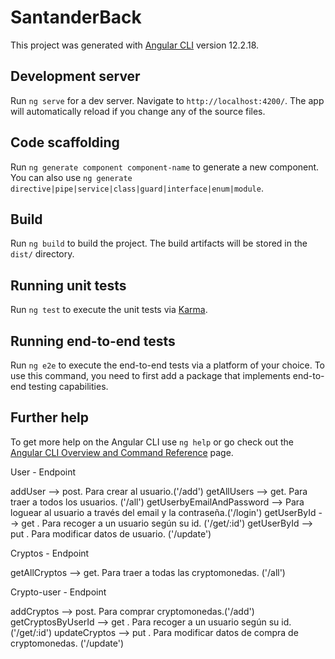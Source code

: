 # SantanderBack

This project was generated with [Angular CLI](https://github.com/angular/angular-cli) version 12.2.18.

## Development server

Run `ng serve` for a dev server. Navigate to `http://localhost:4200/`. The app will automatically reload if you change any of the source files.

## Code scaffolding

Run `ng generate component component-name` to generate a new component. You can also use `ng generate directive|pipe|service|class|guard|interface|enum|module`.

## Build

Run `ng build` to build the project. The build artifacts will be stored in the `dist/` directory.

## Running unit tests

Run `ng test` to execute the unit tests via [Karma](https://karma-runner.github.io).

## Running end-to-end tests

Run `ng e2e` to execute the end-to-end tests via a platform of your choice. To use this command, you need to first add a package that implements end-to-end testing capabilities.

## Further help

To get more help on the Angular CLI use `ng help` or go check out the [Angular CLI Overview and Command Reference](https://angular.io/cli) page.


User - Endpoint

addUser --> post. Para crear al usuario.('/add')
getAllUsers --> get. Para traer a todos los usuarios. ('/all')
getUserbyEmailAndPassword --> Para loguear al usuario a través del email y la contraseña.('/login')
getUserById --> get . Para recoger a un usuario según su id. ('/get/:id')
getUserById --> put . Para modificar datos de usuario. ('/update')


Cryptos - Endpoint

getAllCryptos --> get. Para traer a todas las cryptomonedas. ('/all')

Crypto-user - Endpoint

addCryptos --> post. Para comprar cryptomonedas.('/add')
getCryptosByUserId --> get . Para recoger a un usuario según su id. ('/get/:id')
updateCryptos --> put . Para modificar datos de compra de cryptomonedas. ('/update')





